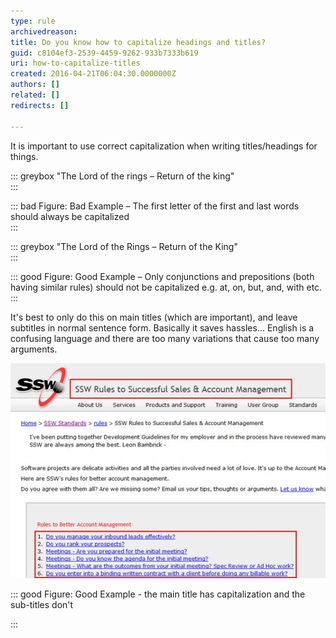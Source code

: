 ```yaml
---
type: rule
archivedreason: 
title: Do you know how to capitalize headings and titles?
guid: c8104ef3-2539-4459-9262-933b7333b619
uri: how-to-capitalize-titles
created: 2016-04-21T06:04:30.0000000Z
authors: []
related: []
redirects: []

---
```


It is important to use correct capitalization when writing titles/headings for things.


::: greybox
"The Lord of the rings – Return of the king"  
:::


::: bad
Figure: Bad Example – The first letter of the first and last words should always be capitalized  
:::


::: greybox
"The Lord of the Rings – Return of the King"  
:::


::: good
Figure: Good Example – Only conjunctions and prepositions (both having similar rules) should not be capitalized e.g. at, on, but, and, with etc.  
:::


<!--endintro-->

It's best to only do this on main titles (which are important), and leave subtitles in normal sentence form. Basically it saves hassles... English is a confusing language and there are too many variations that cause too many arguments.

![Good Example - the main title has capitalization and the sub-titles don't](good-example-of-capitalizing-titles.jpg)


::: good
Figure: Good Example - the main title has capitalization and the sub-titles don't

:::
